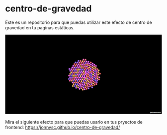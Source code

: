 # centro-de-gravedad
Este es un repositorio para que puedas utilizar este efecto de centro de gravedad en tu paginas estáticas.


<img src="/img/centro_de_gravedad.png">

Mira el siguiente efecto para que puedas usarlo en tus pryectos de frontend: https://jonnysc.github.io/centro-de-gravedad/